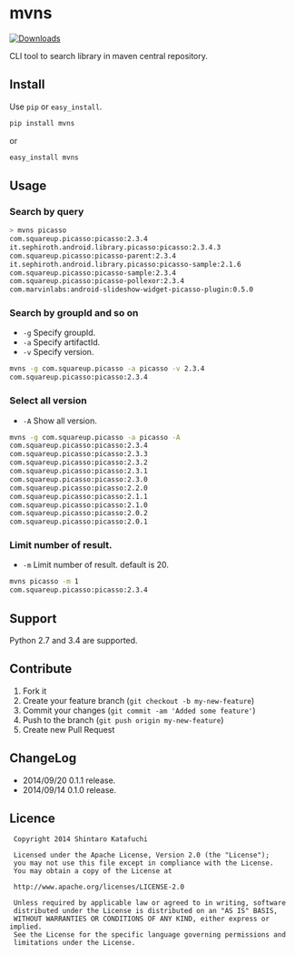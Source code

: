 mvns
====

[![Downloads](https://pypip.in/v/mvns/badge.png)](https://pypi.python.org/pypi/mvns/)

CLI tool to search library in maven central repository.

Install
-------

Use `pip` or `easy_install`.

```sh
pip install mvns
```

or

```sh
easy_install mvns
```

Usage
-----

### Search by query

```sh
> mvns picasso
com.squareup.picasso:picasso:2.3.4
it.sephiroth.android.library.picasso:picasso:2.3.4.3
com.squareup.picasso:picasso-parent:2.3.4
it.sephiroth.android.library.picasso:picasso-sample:2.1.6
com.squareup.picasso:picasso-sample:2.3.4
com.squareup.picasso:picasso-pollexor:2.3.4
com.marvinlabs:android-slideshow-widget-picasso-plugin:0.5.0
```

### Search by groupId and so on

- `-g` Specify groupId.
- `-a` Specify artifactId.
- `-v` Specify version.

```sh
mvns -g com.squareup.picasso -a picasso -v 2.3.4
com.squareup.picasso:picasso:2.3.4
```

### Select all version

- `-A` Show all version.

```sh
mvns -g com.squareup.picasso -a picasso -A
com.squareup.picasso:picasso:2.3.4
com.squareup.picasso:picasso:2.3.3
com.squareup.picasso:picasso:2.3.2
com.squareup.picasso:picasso:2.3.1
com.squareup.picasso:picasso:2.3.0
com.squareup.picasso:picasso:2.2.0
com.squareup.picasso:picasso:2.1.1
com.squareup.picasso:picasso:2.1.0
com.squareup.picasso:picasso:2.0.2
com.squareup.picasso:picasso:2.0.1
```

### Limit number of result.

- `-m` Limit number of result. default is 20.

```sh
mvns picasso -m 1
com.squareup.picasso:picasso:2.3.4
```

Support
-------

Python 2.7 and 3.4 are supported.

Contribute
----------

1. Fork it
2. Create your feature branch (`git checkout -b my-new-feature`)
3. Commit your changes (`git commit -am 'Added some feature'`)
4. Push to the branch (`git push origin my-new-feature`)
5. Create new Pull Request

ChangeLog
---------

- 2014/09/20 0.1.1 release.
- 2014/09/14 0.1.0 release.

Licence
-------

```
 Copyright 2014 Shintaro Katafuchi

 Licensed under the Apache License, Version 2.0 (the "License");
 you may not use this file except in compliance with the License.
 You may obtain a copy of the License at

 http://www.apache.org/licenses/LICENSE-2.0

 Unless required by applicable law or agreed to in writing, software
 distributed under the License is distributed on an "AS IS" BASIS,
 WITHOUT WARRANTIES OR CONDITIONS OF ANY KIND, either express or implied.
 See the License for the specific language governing permissions and
 limitations under the License.
```

